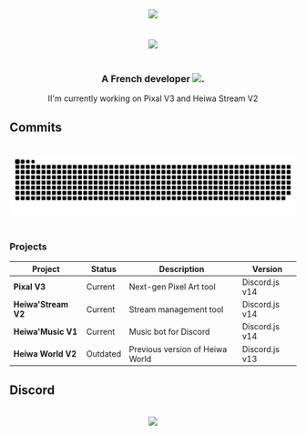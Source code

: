 <div align="center">
  <img src="https://visitor-badge.laobi.icu/badge?page_id=heiwafr" />
</div>

<div>
<br/>
<br/>
<div align="center"><img src="https://media.discordapp.net/attachments/1143659816221409311/1249070541793525831/IMG_20240608_203842.png?ex=6665f717&is=6664a597&hm=da13a84181a8ee81d7dd1e9d247084a059b45def5a6b3fe2b4f1059ac80ad141&=&format=webp&quality=lossless&width=605&height=203"/></div>
<br/>
<h3 align="center">A French developer <img src="https://cdn.discordapp.com/emojis/1233113759103451207.webp" alt="." width="20" height="20"/></h3>
<div align="center">II'm currently working on Pixal V3 and Heiwa Stream V2</div>

<h2>Commits</h2>
<br>
<div align="center">
  <img alt="snake eating my contributions" src="https://raw.githubusercontent.com/6c0-o/6c0-o/output/github-contribution-grid-snake-dark.svg#gh-dark-mode-only" />
  <br/><br/>
</div>

### Projects
| Project            | Status    | Description                       | Version         |
|--------------------|-----------|-----------------------------------|-----------------|
| **Pixal V3**       | Current   | Next-gen Pixel Art tool           | Discord.js v14  |
| **Heiwa'Stream V2**| Current   | Stream management tool            | Discord.js v14  |
| **Heiwa'Music V1** | Current   | Music bot for Discord             | Discord.js v14  |
| **Heiwa World V2** | Outdated  | Previous version of Heiwa World   | Discord.js v13  |


<h2>Discord</h2>
<br>
<div align="center">
  <a href="https://discord.com/users/1086606341990256650">
  <img src=["https://lanyard.cnrad.dev/api/1086606341990256650?animated=true&idleMessage=Probably%20touching%20the%20sky](https://lanyard.cnrad.dev/api/1086606341990256650)" />
  </a>
  <br/><br/><br/>
</div>
